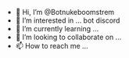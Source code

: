 - 👋 Hi, I’m @Botnukeboomstrem
- 👀 I’m interested in ... bot discord
- 🌱 I’m currently learning ...
- 💞️ I’m looking to collaborate on ...
- 📫 How to reach me ...

<!---
Botnukeboomstrem/Botnukeboomstrem is a ✨ special ✨ repository because its `README.md` (this file) appears on your GitHub profile.
You can click the Preview link to take a look at your changes.
--->
